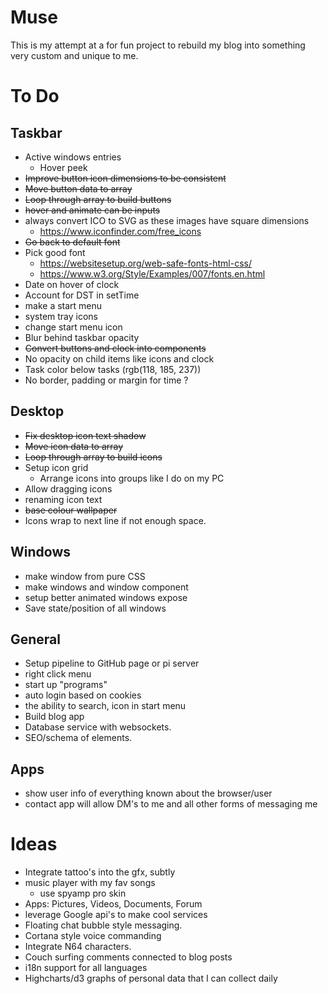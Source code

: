 # Muse

This is my attempt at a for fun project to rebuild my blog into something very custom and unique to me.

# To Do

## Taskbar
- Active windows entries
  - Hover peek
- ~~Improve button icon dimensions to be consistent~~
- ~~Move button data to array~~
- ~~Loop through array to build buttons~~
- ~~hover and animate can be inputs~~
- always convert ICO to SVG as these images have square dimensions
  - https://www.iconfinder.com/free_icons
- ~~Go back to default font~~
- Pick good font
  - https://websitesetup.org/web-safe-fonts-html-css/
  - https://www.w3.org/Style/Examples/007/fonts.en.html
- Date on hover of clock
- Account for DST in setTime
- make a start menu
- system tray icons
- change start menu icon
- Blur behind taskbar opacity
- ~~Convert buttons and clock into components~~
- No opacity on child items like icons and clock
- Task color below tasks (rgb(118, 185, 237))
- No border, padding or margin for time <span>?

## Desktop
- ~~Fix desktop icon text shadow~~
- ~~Move icon data to array~~
- ~~Loop through array to build icons~~
- Setup icon grid
  - Arrange icons into groups like I do on my PC
- Allow dragging icons
- renaming icon text
- ~~base colour wallpaper~~
- Icons wrap to next line if not enough space.

## Windows
- make window from pure CSS
- make windows and window component
- setup better animated windows expose
- Save state/position of all windows

## General
- Setup pipeline to GitHub page or pi server
- right click menu
- start up "programs"
- auto login based on cookies
- the ability to search, icon in start menu
- Build blog app
- Database service with websockets.
- SEO/schema of elements.

## Apps
- show user info of everything known about the browser/user
- contact app will allow DM's to me and all other forms of messaging me

# Ideas
- Integrate tattoo's into the gfx, subtly
- music player with my fav songs
  - use spyamp pro skin
- Apps: Pictures, Videos, Documents, Forum
- leverage Google api's to make cool services
- Floating chat bubble style messaging.
- Cortana style voice commanding
- Integrate N64 characters.
- Couch surfing comments connected to blog posts
- i18n support for all languages
- Highcharts/d3 graphs of personal data that I can collect daily
